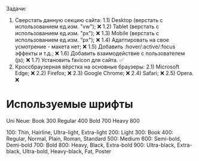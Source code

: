Задачи:
1) Cверстать данную секцию сайта:
   1.1) Desktop (верстать с использованием ед.изм. "vw"); ❌ 
   1.2) Tablet (верстать с использованием ед.изм. "px"); ❌
   1.3) Mobile (верстать с использованием ед.изм. "px"); ❌
   1.4) Адаптировать на свое усмотрение - макета нет; ❌
   1.5) Добавить :hover/:active/:focus эффекты и т.д.; ❌
   1.6) Добавить взаимодействие с пользователем (js); ❌
   1.7) Установить favicon для сайта. ✅
2) Кроссбраузерная вёрстка на основные браузеры:
   2.1) Microsoft Edge; ❌
   2.2) Firefox; ❌
   2.3) Google Chrome; ❌
   2.4) Safari; ❌
   2.5) Opera. ❌

# Используемые шрифты
Uni Neue:
    Book 300
    Regular 400
    Bold 700
    Heavy 800
    
100: Thin, Hairline, Ultra-light, Extra-light
200: Light
300: Book
400: Regular, Normal, Plain, Roman, Standard
500: Medium
600: Semi-bold, Demi-bold
700: Bold
800: Heavy, Black, Extra-bold
900: Ultra-black, Extra-black, Ultra-bold, Heavy-black, Fat, Poster